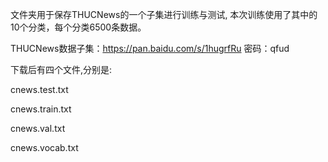 文件夹用于保存THUCNews的一个子集进行训练与测试, 本次训练使用了其中的10个分类，每个分类6500条数据。

THUCNews数据子集：https://pan.baidu.com/s/1hugrfRu 密码：qfud

下载后有四个文件,分别是:

cnews.test.txt

cnews.train.txt

cnews.val.txt

cnews.vocab.txt